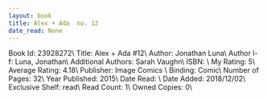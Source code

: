 ```yaml
---
layout: book
title: Alex + Ada  no. 12
date_read: None
---
```


Book Id: 23928272\ 
Title: Alex + Ada #12\ 
Author: Jonathan Luna\ 
Author l-f: Luna, Jonathan\ 
Additional Authors: Sarah Vaughn\ 
ISBN: \ 
My Rating: 5\ 
Average Rating: 4.18\ 
Publisher: Image Comics \ 
Binding: Comic\ 
Number of Pages: 32\ 
Year Published: 2015\ 
Date Read: \ 
Date Added: 2018/12/02\ 
Exclusive Shelf: read\ 
Read Count: 1\ 
Owned Copies: 0\ 

